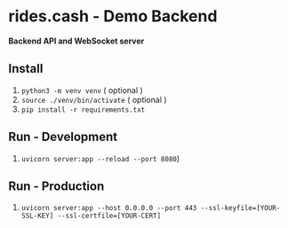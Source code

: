# rides.cash - Demo Backend

**Backend API and WebSocket server**

## Install
1. ```python3 -m venv venv``` ( optional )
2. ```source ./venv/bin/activate``` ( optional )
3. ```pip install -r requirements.txt```

## Run - Development
1. ```uvicorn server:app --reload --port 8080```)

## Run - Production
1. ```uvicorn server:app --host 0.0.0.0 --port 443 --ssl-keyfile=[YOUR-SSL-KEY] --ssl-certfile=[YOUR-CERT]```
